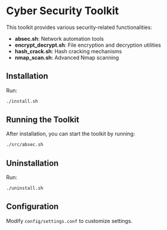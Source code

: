 # Cyber Security Toolkit

This toolkit provides various security-related functionalities:
- **absec.sh**: Network automation tools
- **encrypt_decrypt.sh**: File encryption and decryption utilities
- **hash_crack.sh**: Hash cracking mechanisms
- **nmap_scan.sh**: Advanced Nmap scanning

## Installation
Run:
```bash
./install.sh
```

## Running the Toolkit
After installation, you can start the toolkit by running:
```bash
./src/absec.sh
```

## Uninstallation
Run:
```bash
./uninstall.sh
```

## Configuration
Modify `config/settings.conf` to customize settings.
